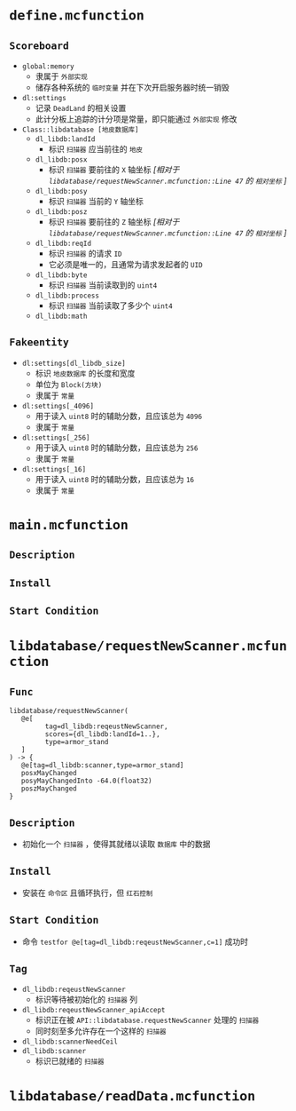 # `define.mcfunction`
## `Scoreboard`
- `global:memory`
   - 隶属于 `外部实现`
   - 储存各种系统的 `临时变量` 并在下次开启服务器时统一销毁
- `dl:settings`
   - 记录 `DeadLand` 的相关设置
   - 此计分板上追踪的计分项是常量，即只能通过 `外部实现` 修改
- `Class::libdatabase [地皮数据库]`
   - `dl_libdb:landId`
      - 标识 `扫描器` 应当前往的 `地皮`
   - `dl_libdb:posx`
      - 标识 `扫描器` 要前往的 `X` 轴坐标 _[相对于 `libdatabase/requestNewScanner.mcfunction::Line 47` 的 `相对坐标` ]_
   - `dl_libdb:posy`
      - 标识 `扫描器` 当前的 `Y` 轴坐标
   - `dl_libdb:posz`
      - 标识 `扫描器` 要前往的 `Z` 轴坐标 _[相对于 `libdatabase/requestNewScanner.mcfunction::Line 47` 的 `相对坐标` ]_
   - `dl_libdb:reqId`
      - 标识 `扫描器` 的请求 `ID`
      - 它必须是唯一的，且通常为请求发起者的 `UID`
   - `dl_libdb:byte`
      - 标识 `扫描器` 当前读取到的 `uint4`
   - `dl_libdb:process`
      - 标识 `扫描器` 当前读取了多少个 `uint4`
   - `dl_libdb:math`

## `Fakeentity`
- `dl:settings[dl_libdb_size]`
   - 标识 `地皮数据库` 的长度和宽度
   - 单位为 `Block(方块)`
   - 隶属于 `常量`
- `dl:settings[_4096]`
   - 用于读入 `uint8` 时的辅助分数，且应该总为 `4096`
   - 隶属于 `常量`
- `dl:settings[_256]`
   - 用于读入 `uint8` 时的辅助分数，且应该总为 `256`
   - 隶属于 `常量`
- `dl:settings[_16]`
   - 用于读入 `uint8` 时的辅助分数，且应该总为 `16`
   - 隶属于 `常量`



# `main.mcfunction`
## `Description`

## `Install`

## `Start Condition`



# `libdatabase/requestNewScanner.mcfunction`
## `Func`
```
libdatabase/requestNewScanner(
   @e[
         tag=dl_libdb:reqeustNewScanner,
         scores={dl_libdb:landId=1..},
         type=armor_stand
   ]
) -> {
   @e[tag=dl_libdb:scanner,type=armor_stand]
   posxMayChanged
   posyMayChangedInto -64.0(float32)
   poszMayChanged
}
```

## `Description`
- 初始化一个 `扫描器` ，使得其就绪以读取 `数据库` 中的数据

## `Install`
- 安装在 `命令区` 且循环执行，但 `红石控制`

## `Start Condition`
- 命令 `testfor @e[tag=dl_libdb:reqeustNewScanner,c=1]` 成功时

## `Tag`
- `dl_libdb:reqeustNewScanner`
   - 标识等待被初始化的 `扫描器` 列
- `dl_libdb:reqeustNewScanner_apiAccept`
   - 标识正在被 `API::libdatabase.requestNewScanner` 处理的 `扫描器`
   - 同时刻至多允许存在一个这样的 `扫描器`
- `dl_libdb:scannerNeedCeil`
- `dl_libdb:scanner`
   - 标识已就绪的 `扫描器`



# `libdatabase/readData.mcfunction`